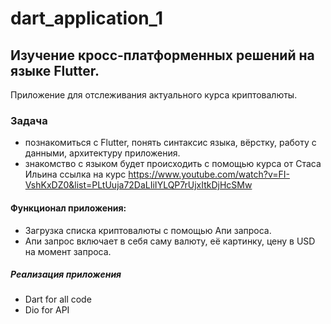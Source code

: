 # dart_application_1

## Изучение кросс-платформенных решений на языке Flutter.

Приложение для отслеживания актуального курса криптовалюты.

### Задача

- познакомиться с Flutter, понять синтаксис языка, вёрстку, работу с данными, архитектуру приложения.
- знакомство с языком будет происходить с помощью курса от Стаса Ильина
  ссылка на курс https://www.youtube.com/watch?v=FI-VshKxDZ0&list=PLtUuja72DaLIiIYLQP7rUjxItkDjHcSMw

#### Функционал приложения:

- Загрузка списка криптовалюты с помощью Апи запроса.
- Апи запрос включает в себя саму валюту, её картинку, цену в USD на момент запроса.

##### Реализация приложения

- Dart for all code
- Dio for API
